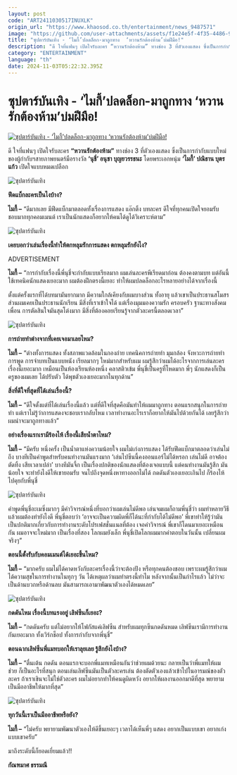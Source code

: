 ```yaml
---
layout: post
code: "ART2411030517INUXLK"
origin_url: "https://www.khaosod.co.th/entertainment/news_9487571"
image: "https://github.com/user-attachments/assets/f1e24e5f-4f35-4486-9cc2-9827e54d1ee9"
title: "ซุปตาร์บันเทิง - ‘ไมกี้’ปลดล็อก-มาถูกทาง  ‘หวานรักต้องห้าม’บ่มฝีมือ!"
description: "ดี ใจที่แฟนๆ เปิดใจรับละคร “หวานรักต้องห้าม” ทางช่อง 3 ที่ตัวเองแสดง ซึ่งเป็นการกำกับแบบใหม่ของผู้กำกับฯสายภาพยนตร์มือรางวัล ‘นุชี่’ อนุชา บุญยวรรธนะ"
category: "ENTERTAINMENT"
language: "th"
date: 2024-11-03T05:22:32.395Z
---
```


# ซุปตาร์บันเทิง - ‘ไมกี้’ปลดล็อก-มาถูกทาง  ‘หวานรักต้องห้าม’บ่มฝีมือ!

[![ซุปตาร์บันเทิง - ‘ไมกี้’ปลดล็อก-มาถูกทาง  ‘หวานรักต้องห้าม’บ่มฝีมือ!](https://www.khaosod.co.th/wpapp/uploads/2024/11/POK-copy-4.jpg "ซุปตาร์บันเทิง - ‘ไมกี้’ปลดล็อก-มาถูกทาง  ‘หวานรักต้องห้าม’บ่มฝีมือ!")](https://www.khaosod.co.th/wpapp/uploads/2024/11/POK-copy-4.jpg)

ดี ใจที่แฟนๆ เปิดใจรับละคร **“หวานรักต้องห้าม”** ทางช่อง 3 ที่ตัวเองแสดง ซึ่งเป็นการกำกับแบบใหม่ของผู้กำกับฯสายภาพยนตร์มือรางวัล **‘นุชี่’ อนุชา บุญยวรรธนะ** โดยพระเอกหนุ่ม **‘ไมกี้’ ปณิธาน บุตรแก้ว** เปิดใจแบบหมดเปลือก

![ซุปตาร์บันเทิง](https://www.khaosod.co.th/wpapp/uploads/2024/11/1-2-557x696.jpg)

**ฟีดแบ็กละครเป็นไงบ้าง?**

**ไมกี้ –** “ดีมากเลย มีฟีดแบ็กมาตลอดทั้งเรื่องการแสดง แอ๊กติ้ง บทละคร ดีใจที่ทุกคนเปิดใจยอมรับ ชอบมากทุกคอมเมนต์ เราเป็นนักแสดงก็อยากให้คนได้ดูได้วิเคราะห์ตาม”

![ซุปตาร์บันเทิง](https://www.khaosod.co.th/wpapp/uploads/2024/11/2-1-557x696.jpg)

**เคยบอกว่าเล่นเรื่องนี้ทำให้ตกหลุมรักการแสดง ตกหลุมรักยังไง?**

ADVERTISEMENT

**ไมกี้ –** “การกำกับเรื่องนี้พี่นุชี่จะกำกับแบบเรียลมาก ผมเล่นละครพีเรียดมาก่อน ต้องคงตามบท แต่อันนี้ใช้เทคนิคนักแสดงเยอะมาก ผมต้องฝึกตรงนี้เยอะ ทำให้ผมปลดล็อกอะไรหลายอย่างได้จากเรื่องนี้

ตั้งแต่ครั้งแรกที่ได้บทมามันยากมาก มีความใกล้เคียงกับผมบางส่วน ทั้งอายุ แล้วเขาเป็นประธานสโมสร ส่วนผมเคยเป็นประธานนักเรียน มีสิ่งที่เราเข้าใจได้ แต่เรื่องมุมมองความรัก ครอบครัว ฐานะทางสังคม เพื่อน การตัดสินใจมันสุดโต่งมาก มีสิ่งที่ต้องคอยเรียนรู้จากตัวละครนี้ตลอดเวลา”

![ซุปตาร์บันเทิง](https://www.khaosod.co.th/wpapp/uploads/2024/11/3-2-696x464.jpg)

**การถ่ายทำต่างจากที่เคยเจอมาเลยไหม?**

**ไมกี้ –** “ต่างทั้งการแสดง ทั้งสภาพแวดล้อมในกองถ่าย เทคนิคการถ่ายทำ มุมกล้อง จังหวะการถ่ายทำ การพูด การจำบทเป็นแบบหนัง เรียลมากๆ ใหม่มากสำหรับผม ผมรู้สึกว่าผมได้อะไรจากการเล่นละครเรื่องนี้เยอะมาก เหมือนเป็นห้องเรียนห้องหนึ่ง คลาสติวเข้ม พี่นุชี่เป็นครูที่โหดมาก พี่ๆ นักแสดงก็เป็นครูของผมเลย ได้ปรับตัว ได้พุชตัวเองเยอะมากในทุกด้าน”

**สิ่งที่ดีใจที่สุดที่ได้เล่นเรื่องนี้?**

**ไมกี้ –** “ดีใจตั้งแต่ที่ได้เล่นเรื่องนี้แล้ว แต่ที่ดีใจที่สุดคือมันทำให้ผมมาถูกทาง ตอนแรกสนุกในการถ่ายทำ แต่เราไม่รู้ว่าการแสดงจะชอบเรากลับไหม เวลาทำงานอะไรเราก็อยากให้มันไปด้วยกันได้ เลยรู้สึกว่าผมน่าจะมาถูกทางแล้ว”

**อย่างเรื่องแรกเรามีร้องไห้ เรื่องนี้เสียน้ำตาไหม?**

**ไมกี้ –** “มีครับ หนึ่งครั้ง เป็นน้ำตาแห่งความน้อยใจ ผมไม่เก่งการแสดง ได้รับฟีดแบ็กมาตลอดว่าเล่นไม่ถึง บางทีเป็นคำพูดสำหรับคนทำงานมันแรงมาก ‘เล่นไปซีนนี้คงออนแอร์ไม่ได้หรอก เล่นไม่ดี อาจต้องตัดทิ้ง เสียเวลาเปล่า’ บางทีมันจึ้ก เป็นเรื่องปกติของนักแสดงที่ต้องเจอแบบนี้ แต่คนทำงานมันรู้สึก มันน้อยใจ จะทำยังไงดีให้เขายอมรับ จนไปถึงจุดหนึ่งหาทางออกไม่ได้ กดดันตัวเองเยอะเกินไป ก็ร้องไห้ ไปคุยกับพี่นุชี่

![ซุปตาร์บันเทิง](https://www.khaosod.co.th/wpapp/uploads/2024/11/4-1-696x464.jpg)

คำพูดพี่นุชี่อะเมซิ่งมากๆ มีคำวิจารณ์หนึ่งที่บอกว่าผมเล่นไม่ดีพอ เล่นจมผมก็ถามพี่นุชี่ว่า ผมทำหลายวีธีแล้วผมต้องทำยังไงดี พี่นุชี่ตอบว่า ‘อาจจะเป็นความผิดพี่ก็ได้นะที่กำกับได้ไม่ดีพอ’ พี่เขาทำให้รู้ว่ามันเป็นปกติมากเกี่ยวกับการทำงานระดับโปรเฟสชั่นแนลที่ต้อง เจอคำวิจารณ์ พี่เขาก็โดนมาเยอะเหมือนกัน ผมอาจจะใหม่มาก เป็นเรื่องที่สอง โลกผมยังเล็ก พี่นุชี่เปิดโลกผมมากคำตอบในวันนั้น เปลี่ยนผมจริงๆ”

**ตอนนี้ตั้งรับกับคอมเมนต์ได้เยอะขึ้นไหม?**

**ไมกี้ –** “มากครับ ผมไม่ได้คาดหวังกับละครเรื่องนี้ว่าจะต้องปัง หรือทุกคนต้องชอบ เพราะผมรู้สึกว่าผมได้ความสุขในการทำงานในทุกๆ วัน ได้เหตุผลว่าผมทำตรงนี้ทำไม หลังจากนั้นเป็นกำไรแล้ว ไม่ว่าจะเป็นด้านบวกหรือด้านลบ มันสามารถเอามาพัฒนาตัวเองได้หมดเลย”

![ซุปตาร์บันเทิง](https://www.khaosod.co.th/wpapp/uploads/2024/11/7-1-557x696.jpg)

**กดดันไหม เรื่องนี้บทแรงอยู่ เลิฟซีนก็เยอะ?**

**ไมกี้ –** “กดดันครับ แต่ไม่อยากให้โฟกัสแค่เลิฟซีน สำหรับผมทุกซีนกดดันหมด เลิฟซีนเรามีการทำงานกันเยอะมาก ทั้งเวิร์กช็อป ทั้งการกำกับจากพี่นุชี่”

**ตอนฉากเลิฟซีนพี่แมทบอกให้เราลุยเลย รู้สึกยังไงบ้าง?**

**ไมกี้ –** “ตื่นเต้น กดดัน ตอนแรกจะบอกพี่แมทเหมือนกันว่าช่วยผมด้วยนะ กลายเป็นว่าพี่แมทให้ผมช่วย ก็เป็นอะไรที่สนุก ตอนเล่นเลิฟซีนมันเป็นตัวละครเล่น ต้องตัดตัวเองแล้วเข้าไปในอารมณ์ของตัวละคร ถ้าเราเขินจะไม่ใช่ตัวละคร ผมไม่อยากทำให้คนดูผิดหวัง อยากให้ผลงานออกมาดีที่สุด พยายามเป็นมืออาชีพให้มากที่สุด”

![ซุปตาร์บันเทิง](https://www.khaosod.co.th/wpapp/uploads/2024/11/5-1-696x464.jpg)

**ทุกวันนี้เราเป็นมืออาชีพหรือยัง?**

**ไมกี้ –** “ไม่ครับ พยายามพัฒนาตัวเองให้ดีขึ้นเยอะๆ เวลาได้เห็นพี่ๆ แสดง อยากเป็นแบบเขา อยากเก่งแบบเขาครับ”

มาถึงระดับนี้ก็ยอดเยี่ยมแล้ว!!

**กัณฑมาศ ธรรมณี**